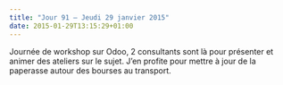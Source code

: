 ```yaml
---
title: "Jour 91 — Jeudi 29 janvier 2015"
date: 2015-01-29T13:15:29+01:00
---
```


Journée de workshop sur Odoo, 2 consultants sont là pour présenter et
animer des ateliers sur le sujet. J’en profite pour mettre à jour de la
paperasse autour des bourses au transport.


